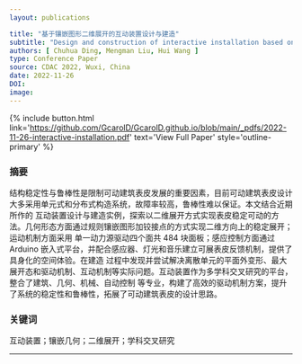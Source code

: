 ```yaml
---
layout: publications

title: "基于镶嵌图形二维展开的互动装置设计与建造"
subtitle: "Design and construction of interactive installation based on two-dimensional expansion of tessellations"
authors: [ Chuhua Ding, Mengman Liu, Hui Wang ]
type: Conference Paper
source: CDAC 2022, Wuxi, China
date: 2022-11-26
DOI: 
image:
---
```



{% include button.html link='https://github.com/GcarolD/GcarolD.github.io/blob/main/_pdfs/2022-11-26-interactive-installation.pdf' text='View Full Paper' style='outline-primary' %}



### 摘要

结构稳定性与鲁棒性是限制可动建筑表皮发展的重要因素，目前可动建筑表皮设计大多采用单元式和分布式构造系统，故障率较高，鲁棒性难以保证。本文结合近期所作的
互动装置设计与建造实例，探索以二维展开方式实现表皮稳定可动的方法。几何形态方面通过规则镶嵌图形加铰接点的方式实现二维方向上的稳定展开；运动机制方面采用
单一动力源驱动四个面共 484 块面板；感应控制方面通过 Arduino 嵌入式平台，并配合感应器、灯光和音乐建立可展表皮反馈机制，提供了具身化的空间体验。在建造
过程中发现并尝试解决离散单元的平面外变形、最大展开态和驱动机制、互动机制等实际问题。互动装置作为多学科交叉研究的平台，整合了建筑、几何、机械、自动控制
等专业，构建了高效的驱动机制方案，提升了系统的稳定性和鲁棒性，拓展了可动建筑表皮的设计思路。

### 关键词

互动装置；镶嵌几何；二维展开；学科交叉研究

---
